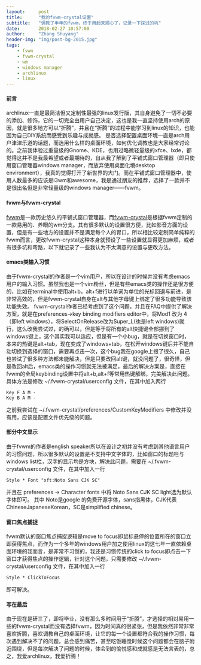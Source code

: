 ```yaml
---
layout:     post
title:      "我的fvwm-crystal设置"
subtitle:   "调教了半年的fvwm，终于用起来顺心了，记录一下踩过的坑"
date:       2018-02-27 10:57:00
author:     "Zhang Shuyang"
header-img: "img/post-bg-2015.jpg"
tags:
    - fvwm
    - fvwm-crystal
    - wm
    - windows manager
    - archlinux
    - linux
---
```


#### 前言

archlinux一直是最简洁但又定制性最强的linux发行版，其自身避免了一切不必要的添加、修饰，它的一切完全由用户自己决定，这也是我一直坚持使用arch的原因，就是很多地方可以“折腾”，并且在“折腾”的过程中能学习到linux的知识，也能因为自己DIY系统而感受到乐趣与成就感。
是否选择配置桌面环境一直是arch用户津津乐道的话题，而选用什么样的桌面环境，如何优化调教也是大家经常讨论的。之前我体验过重量级的Gnome、KDE，也用过略微轻量级的xfce、lxde，都觉得这并不是我最希望或者最期待的，自从我了解到了平铺式窗口管理器（即只使用窗口管理器windows manager，而放弃使用桌面化境desktop environment），我真的觉得打开了新世界的大门。而在平铺式窗口管理器中，使用人数最多的应该是i3wm和awesome，我是通过朋友的推荐，选择了一款并不是很出名但是非常轻量级的windows manager——fvwm。

#### fvwm与fvwm-crystal

[fvwm](http://www.fvwm.org/)是一款历史悠久的平铺式窗口管理器，而[fvwm-crystal](http://fvwm-crystal.sourceforge.net/)是根据fvwm定制的一款易用的、养眼的wm分支。其有很多默认的设置很方便，比如影音方面的设置，但是有一些地方的设置并不是满足每个人的胃口，所以相比较定制简单纯粹的fvwm而言，更改fvwm-crystal这种本身就预设了一些设置就显得更加麻烦，或者有很多坑和弯路，以下就记录了一些我认为不太满意的设置与更改方法。

#### emacs类输入习惯

由于fvwm-crystal的作者是一个vim用户，所以在设计的时候并没有考虑emacs用户的输入习惯。虽然我也是一个vim粉丝，但是有些emacs类的操作还是很方便的，比如在terminal中使用alt+b，alt+f进行以单词为单位的光标回退与前进，是非常高效的，但是fvwm-crystal自身在alt与其他字母键上绑定了很多功能导致该功能失效。
fvwm-crystal作者已经考虑到了这个问题，并且在FAQ中提供了解决方案，就是在preferences->key binding modifiers editor中，将Mod1 改为 4（即left windows），将SelectOnRelease改为Super_L(也是left windows)就行，这么改我尝试过，的确可以，但是等于将所有的alt快捷键全部挪到了windows键上，这个其实我可以适应，但是有一个小bug，就是在切换窗口时，本来的热键是alt+tab，现在变成了windows+tab，在松开windows键后并不能自动切换到选择的窗口，需要再点击一次，这个bug我在google上搜了很久，自己也尝试了很多种方法都未能解决，但是只要改回alt键，就没问题了，很奇怪，但是改回alt后，emacs类的操作习惯就无法被满足，最后的解决方案是，直接在fvwm的全局keybinding设置中将alt+b,alt+f等常用热键解绑，完美解决此问题。
具体方法是修改 ~/.fvwm-crystal/userconfig 文件，在其中加入两行

`Key F A M -`  
`Key B A M -`

之前我尝试在 ~/.fvwm-crystal/preferences/CustomKeyModifiers 中修改并没有用，应该是配置文件优先级的问题。

#### 部分中文显示

由于fvwm的作者是english speaker所以在设计之初并没有考虑到其他语言用户的习惯问题，所以很多默认的设置是不支持中文字体的，比如窗口的标题栏与windows list栏，汉字的显示均是方块，解决此问题，需要在 ~/.fvwm-crystal/userconfig 文件，在其中加入一行

`Style * Font "xft:Noto Sans CJK SC"`

并且在 preferences -> Character fonts 中将 Noto Sans CJK SC light选为默认字体即可。
其中 Noto是google 的免费开源字体，sans指黑体，CJK代表ChineseJapaneseKorean，SC是simplified chinese。

#### 窗口焦点捕捉

fvwm默认的窗口焦点捕捉逻辑是move to focus即鼠标悬停的位置所在的窗口立即获得焦点，而作为一个多年的windows用户加之使用linux的这七年一直依赖桌面环境的我而言，是非常不习惯的，我还是习惯传统的click to focus即点击一下窗口才获得焦点的操作逻辑，针对这个问题，只需要修改 ~/.fvwm-crystal/userconfig 文件，在其中加入一行

`Style * ClickToFocus`

即可解决。

#### 写在最后

由于现在是研三了，即将毕业，没有那么多时间用于“折腾”，才选择的相对易用一些的fvwm-crystal而没有选择fvwm，因为时间真的很紧张，但是我依然非常非常喜欢折腾，喜欢调教自己的桌面环境，让它的每一个设置都符合我的操作习惯，每次遇到解决不了的问题，总会感到痛苦，甚至吃饭睡觉时候这个问题都会在脑子附近围绕，但是每次解决了问题的时候，体会到的愉悦感和成就感是无法言表的，总之，我爱archlinux，我爱折腾！



